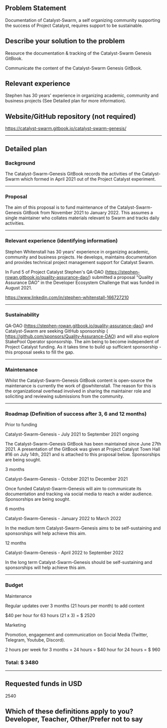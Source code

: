 ## Problem Statement

Documentation of Catalyst-Swarm, a self organizing community supporting the success of Project Catalyst, requires support to be sustainable.

## Describe your solution to the problem

Resource the documentation & tracking of the Catalyst-Swarm Genesis GitBook.

Communicate the content of the Catalyst-Swarm Genesis GitBook.


## Relevant experience

Stephen has 30 years' experience in organizing academic, community and business projects (See Detailed plan for more information).

## Website/GitHub repository (not required)

https://catalyst-swarm.gitbook.io/catalyst-swarm-genesis/

--------------------------------------------------------------------------------------------------

## Detailed plan

### Background

The Catalyst-Swarm-Genesis GitBook records the activities of the Catalyst-Swarm which formed in April 2021 out of the Project Catalyst experiment.

--------------------------------------------------------------------------------------------------

### Proposal

The aim of this proposal is to fund maintenance of the Catalyst-Swarm-Genesis GitBook from November 2021 to January 2022. This assumes a single maintainer who collates materials relevant to Swarm and tracks daily activities.

--------------------------------------------------------------------------------------------------

### Relevant experience (identifying information)

Stephen Whitenstall has 30 years' experience in organizing academic, community and business projects. He develops, maintains documentation and provides technical project management support for Catalyst Swarm.

In Fund 5 of Project Catalyst Stephen's QA-DAO (https://stephen-rowan.gitbook.io/quality-assurance-dao/) submitted a proposal "Quality Assurance DAO" in the Developer Ecosystem Challenge that was funded in August 2021.

https://www.linkedin.com/in/stephen-whitenstall-166727210

--------------------------------------------------------------------------------------------------

 ### Sustainability

QA-DAO (https://stephen-rowan.gitbook.io/quality-assurance-dao/) and Catalyst-Swarm are seeking GitHub sponsorship ( https://github.com/sponsors/Quality-Assurance-DAO) and will also explore StakePool Operator sponsorship. The aim being to become independent of Project Catalyst funding. As it takes time to build up sufficient sponsorship - this proposal seeks to fill the gap.

--------------------------------------------------------------------------------------------------

### Maintenance

Whilst the Catalyst-Swarm-Genesis GitBook content is open-source the maintenance is currently the work of @swhitenstall. The reason for this is the organizational overhead involved in sharing the maintainer role and soliciting and reviewing submissions from the community.

--------------------------------------------------------------------------------------------------

### Roadmap (Definition of success after 3, 6 and 12 months)

Prior to funding

Catalyst-Swarm-Genesis - July 2021 to September 2021 ongoing

The Catalyst-Swarm-Genesis GitBook has been maintained since June 27th 2021. A presentation of the GitBook was given at Project Catalyst Town Hall #16 on July 14th, 2021 and is attached to this proposal below. Sponsorships are being sought.

3 months

Catalyst-Swarm-Genesis - October 2021 to December 2021

Once funded Catalyst-Swarm-Genesis will aim to communicate its documentation and tracking via social media to reach a wider audience. Sponsorships are being sought.

6 months

Catalyst-Swarm-Genesis - January 2022 to March 2022

In the medium term Catalyst-Swarm-Genesis aims to be self-sustaining and sponsorships will help achieve this aim.

12 months

Catalyst-Swarm-Genesis - April 2022 to September 2022

In the long term Catalyst-Swarm-Genesis should be self-sustaining and sponsorships will help achieve this aim.

 --------------------------------------------------------------------------------------------------

### Budget

Maintenance

Regular updates over 3 months (21 hours per month) to add content

$40 per hour for 63 hours (21 x 3) = $ 2520

Marketing

Promotion, engagement and communication on Social Media (Twitter, Telegram, Youtube, Discord).

2 hours per week for 3 months = 24 hours = $40 hour for 24 hours = $ 960

 

### Total: $ 3480

--------------------------------------------------------------------------------------------------

## Requested funds in USD 

2540

## Which of these definitions apply to you? Developer, Teacher, Other/Prefer not to say
